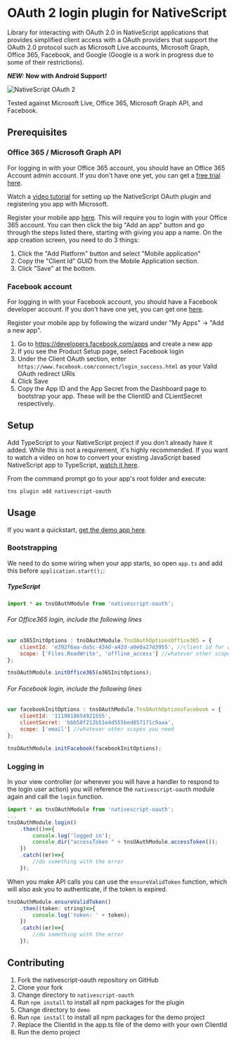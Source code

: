 # OAuth 2 login plugin for NativeScript

Library for interacting with OAuth 2.0 in NativeScript applications that provides simplified client access with a OAuth providers that support the OAuth 2.0 protocol such as Microsoft Live accounts, Microsoft Graph, Office 365, Facebook, and Google (Google is a work in progress due to some of their restrictions).

***NEW:*** **Now with Android Support!**

<img src="https://raw.githubusercontent.com/alexziskind1/nativescript-oauth/master/docs/images/nativescript-oauth-logo.png" alt="NativeScript OAuth 2"/>
<br/>

Tested against Microsoft Live, Office 365, Microsoft Graph API, and Facebook.

## Prerequisites

### Office 365 / Microsoft Graph API
For logging in with your Office 365 account, you should have an Office 365 Account admin account. If you don't have one yet, you can get a [free trial here](https://products.office.com/en-us/try).

Watch a [video tutorial](https://youtu.be/nwf928oFGCM) for setting up the NativeScript OAuth plugin and registering you app with Microsoft.


Register your mobile app [here](https://apps.dev.microsoft.com). This will require you to login with your Office 365 account. You can then click the big "Add an app" button and go through the steps listed there, starting with giving you app a name. On the app creation screen, you need to do 3 things:

1. Click the "Add Platform" button and select "Mobile application"
2. Copy the "Client Id" GUID from the Mobile Application section.
3. Click "Save" at the bottom. 

### Facebook account
For logging in with your Facebook account, you should have a Facebook developer account. If you don't have one yet, you can get one [here](https://developers.facebook.com/).

Register your mobile app by following the wizard under "My Apps" -> "Add a new app".

1. Go to https://developers.facebook.com/apps and create a new app
2. If you see the Product Setup page, select Facebook login
3. Under the Client OAuth section, enter ```https://www.facebook.com/connect/login_success.html``` as your Valid OAuth redirect URIs
4. Click Save
5. Copy the App ID and the App Secret from the Dashboard page to bootstrap your app. These will be the ClientID and CLientSecret respectively.


## Setup

Add TypeScript to your NativeScript project if you don't already have it added. While this is not a requirement, it's highly recommended. If you want to watch a video on how to convert your existing JavaScript based NativeScript app to TypeScript, [watch it here](https://youtu.be/2JDXnduTlgs).

From the command prompt go to your app's root folder and execute:

```
tns plugin add nativescript-oauth
```


## Usage

If you want a quickstart, [get the demo app here](https://github.com/alexziskind1/nativescript-oauth/tree/master/demo).

### Bootstrapping
We need to do some wiring when your app starts, so open `app.ts` and add this before `application.start();`:

##### TypeScript
```js
import * as tnsOAuthModule from 'nativescript-oauth';
```

###### For Office365 login, include the following lines

```js
var o365InitOptions : tnsOAuthModule.TnsOAuthOptionsOffice365 = {
    clientId: 'e392f6aa-da5c-434d-a42d-a0e0a27d3955', //client id for application (GUID)
    scope: ['Files.ReadWrite', 'offline_access'] //whatever other scopes you need
};

tnsOAuthModule.initOffice365(o365InitOptions);
```


###### For Facebook login, include the following lines

```js
var facebookInitOptions : tnsOAuthModule.TnsOAuthOptionsFacebook = {
    clientId: '1119818654921555',
    clientSecret: 'bbb58f212b51e4d555bed857171c9aaa',
    scope: ['email'] //whatever other scopes you need
};

tnsOAuthModule.initFacebook(facebookInitOptions);
```

### Logging in

In your view controller (or wherever you will have a handler to respond to the login user action) you will reference the ```nativescript-oauth``` module again and call the ```login``` function.

```js
import * as tnsOAuthModule from 'nativescript-oauth';
...
tnsOAuthModule.login()
    .then(()=>{
        console.log('logged in');
        console.dir("accessToken " + tnsOAuthModule.accessToken());
    })
    .catch((er)=>{
        //do something with the error
    });
```

When you make API calls you can use the ```ensureValidToken``` function, which will also ask you to authenticate, if the token is expired. 

```js
tnsOAuthModule.ensureValidToken()
    .then((token: string)=>{
        console.log('token: ' + token);
    })
    .catch((er)=>{
        //do something with the error
    });
```


## Contributing

1. Fork the nativescript-oauth repository on GitHub
2. Clone your fork
3. Change directory to ```nativescript-oauth```
4. Run ```npm install``` to install all npm packages for the plugin
5. Change directory to ```demo```
6. Run ```npm install``` to install all npm packages for the demo project
7. Replace the ClientId in the app.ts file of the demo with your own ClientId
8. Run the demo project
